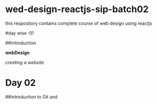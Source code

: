 # wed-design-reactjs-sip-batch02
this respository contains complete course of web design using reactjs

#day wise :01

##introduction

**webDesign**

*creating a website*
# Day 02

##introduction to Git and 
